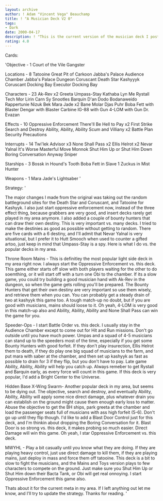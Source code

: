 ```yaml
---
layout: archive
author: ! Adam "Vincent Vega" Beauchamp
title: ! "A Musician Deck V2 0"
tags:
- Dark
date: 2000-04-17
description: ! "This is the current version of the musician deck I posted awhile ago."
rating: 4.0
---
```

Cards: 

'Objective - 1
Court of the Vile Gangster

Locations - 8
Tatooine Great Pit of Carkoon
Jabba's Palace Audience Chamber
Jabba's Palace Dungeon
Coruscant
Death Star
Kashyyyk
Coruscant Docking Bay
Executor Docking Bay

Characters - 23
Ak-Rev x2
Greeta
Umpass-Stay
Kathaba
Lyn Me
Rystall
Tech Mor
Lirin Carn
Sy Snootles
Barquin D'an
Dodo Bodanaweido
Rappertunie
Nizuk Bek
Mara Jade x2
Bane Molar
Djas Puhr
Boba Fett with Blaster
Dengar with Blaster Carbine
IG-88 with Gun
4-LOM with Gun
Dr. Evazan

Effects - 10
Oppressive Enforcement
There'll Be Hell to Pay x2
First Strike
Search and Destroy
Ability, Ability, Ability
Scum and Villiany x2
Battle Plan
Security Precautions

Interrupts - 14
Twi'lek Advisor x3
None Shall Pass x2
Ellis Helrot x2
Nevar Yalnal
It's Worse
Masterful Move
Monnok
Shut Him Up or Shut Him Down
Boring Conversation Anyway
Sniper

Starships - 3
Bossk in Hound's Tooth
Boba Fett in Slave 1
Zuckus in Mist Hunter

Weapons - 1
Mara Jade's Lightsaber '

Strategy: '

The major changes I made from the original was taking out the random battleground sites for the Death Star and Coruscant, and Tatooine for Kashyyk. I also just start oppressive enforcement now, instead of the three effect thing, because grabbers are very good, and insert decks rarely get played in my area anymore. I also added a couple of bounty hunters that can draw their own destiny. This is very important vs. many decks. I tried to make the destinies as good as possible without getting to random. There are five cards with a 6 destiny, and I'll admit that Nevar Yalnal is very situational, but I prefer it to Hutt Smooch when used to counter a gifted artoo, just keep in mind that Umpass-Stay is a spy. Here is what I do vs. the popular decks in my area.

Throne Room Mains - This is definitley the most popular light side deck in my area right now. I always start the Oppressive Enforcement vs. this deck. This game either starts off slow with both players waiting for the other to do soemthing, or it will start off with a turn one Obi to the chamber. If its a slow game, you could try building a good musician hand with Ak-Rev in the dungeon, so when the game gets rolling you'll be prepared. The Bounty Hunters that get their own destiny are very important so use them wisely, and retrieve them when you can. You can probably get a steady drain of two at kashyyk this game too. A tough match-up no doubt, but if you are good with musicians, mains should loose to it. Oh yeah, 4-LOM is very good in this match-up also and
Ability, Ability, Ability and None Shall Pass can win the game for you.

Speeder-Ops - I start Battle Order vs. this deck. I usually stay in the Audience Chamber except to come out for Hit and Run missions. Don't go outside until you have much power. Umpas and a squad of 4-5 musicians can stand up to the speeders most of the time, especially if you get some Bounty Hunters with good forfeit. If they don't play insurection, Ellis Helrot them to death, if they do play one big squad of musicians to the farm, and put mara with saber at the chamber, and then set up kashyyk as fast as possible to drain for 3 if they flip, but you don't have to pay. Late game Ability, Ability, Ability will help you catch up. Always remeber to get Rystall and Barquin early, as every force will count in this game. If this deck is very popular, I'd add a Bright Center to the Universe.

Hidden Base X-Wing Swarm- Another popular deck in my area, but seems to be dying out. The objective, search and destroy, and eventually Ability, Ability, Ability will apply some nice direct damage, plus whatever drain you can establish on the ground might cause them enough early loss to matter. Abuse the objective to get the BH ships, park greeta at the chamber and load the passenger seats full of musicians with ass high forfeit (5-6). Don't go up until they flip though. I'd like to add a Blast Door Control just for this deck, and I'm thinkin about dropping the Boring Conversation for it. Blast Door is so strong vs. this deck, it makes probing so much easier. Direct Damage will win this game. Oh yeah, I star Oppressive Enforcement vs. this deck.

MWYHL - Play a bit casually until you know what they are doing. If they are playing heavy control, just use direct damage to kill them, if they are playing mains, just deploy in mass and force them off tatooine. This deck is a bit to slow to fight the musicians, and the Mains and Toys version plays to few characters to compete on the ground. Just make sure you Shut Him Up or Shut Him down their Bacta Tank, or Obi will get real onnoying. I start Oppressive Enforcement this game also.

Thats about it for the current meta in my area. If I left anything out let me know, and I'll try to update the strategy. Thanks for reading. '